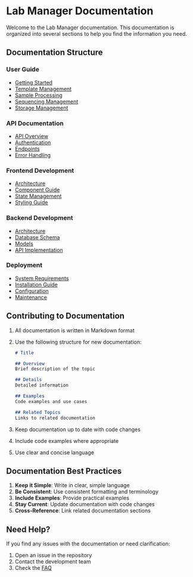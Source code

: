 # Lab Manager Documentation

Welcome to the Lab Manager documentation. This documentation is organized into several sections to help you find the information you need.

## Documentation Structure

### User Guide
- [Getting Started](user-guide/getting-started.md)
- [Template Management](user-guide/template-management.md)
- [Sample Processing](user-guide/sample-processing.md)
- [Sequencing Management](user-guide/sequencing-management.md)
- [Storage Management](user-guide/storage-management.md)

### API Documentation
- [API Overview](api/overview.md)
- [Authentication](api/authentication.md)
- [Endpoints](api/endpoints.md)
- [Error Handling](api/error-handling.md)

### Frontend Development
- [Architecture](frontend/architecture.md)
- [Component Guide](frontend/components.md)
- [State Management](frontend/state-management.md)
- [Styling Guide](frontend/styling.md)

### Backend Development
- [Architecture](backend/architecture.md)
- [Database Schema](backend/database-schema.md)
- [Models](backend/models.md)
- [API Implementation](backend/api-implementation.md)

### Deployment
- [System Requirements](deployment/requirements.md)
- [Installation Guide](deployment/installation.md)
- [Configuration](deployment/configuration.md)
- [Maintenance](deployment/maintenance.md)

## Contributing to Documentation

1. All documentation is written in Markdown format
2. Use the following structure for new documentation:
   ```markdown
   # Title

   ## Overview
   Brief description of the topic

   ## Details
   Detailed information

   ## Examples
   Code examples and use cases

   ## Related Topics
   Links to related documentation
   ```

3. Keep documentation up to date with code changes
4. Include code examples where appropriate
5. Use clear and concise language

## Documentation Best Practices

1. **Keep it Simple**: Write in clear, simple language
2. **Be Consistent**: Use consistent formatting and terminology
3. **Include Examples**: Provide practical examples
4. **Stay Current**: Update documentation with code changes
5. **Cross-Reference**: Link related documentation sections

## Need Help?

If you find any issues with the documentation or need clarification:
1. Open an issue in the repository
2. Contact the development team
3. Check the [FAQ](user-guide/faq.md) 
